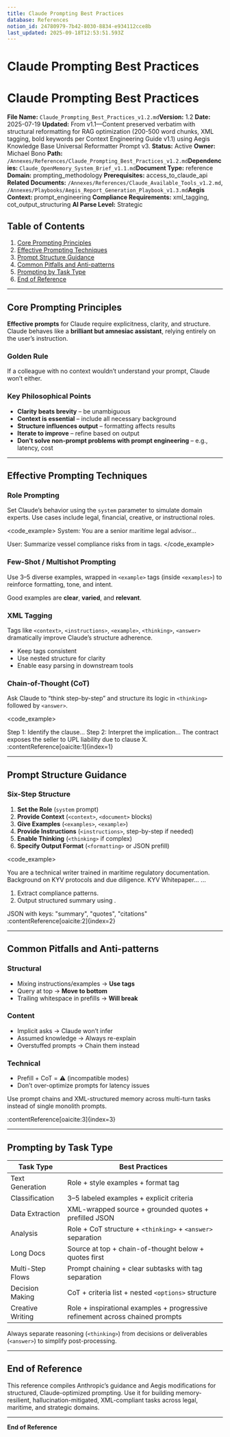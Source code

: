 ```yaml
---
title: Claude Prompting Best Practices
database: References
notion_id: 24780979-7b42-8030-8834-e934112cce8b
last_updated: 2025-09-18T12:53:51.593Z
---
```


# Claude Prompting Best Practices


# Claude Prompting Best Practices


**File Name:** `Claude_Prompting_Best_Practices_v1.2.md`**Version:** 1.2
**Date:** 2025-07-19
**Updated:** From v1.1—Content preserved verbatim with structural reformatting for RAG optimization (200-500 word chunks, XML tagging, bold keywords per Context Engineering Guide v1.1) using Aegis Knowledge Base Universal Reformatter Prompt v3.
**Status:** Active
**Owner:** Michael Bono
**Path:** `/Annexes/References/Claude_Prompting_Best_Practices_v1.2.md`**Dependencies:** `Claude_OpenMemory_System_Brief_v1.1.md`**Document Type:** reference
**Domain:** prompting\_methodology
**Prerequisites:** access\_to\_claude\_api
**Related Documents:** `/Annexes/References/Claude_Available_Tools_v1.2.md`, `/Annexes/Playbooks/Aegis_Report_Generation_Playbook_v1.3.md`**Aegis Context:** prompt\_engineering
**Compliance Requirements:** xml\_tagging, cot\_output\_structuring
**AI Parse Level:** Strategic


## Table of Contents

1. [Core Prompting Principles](https://www.notion.so/238809797b42800ea6e4c1bd26f0188c?v=238809797b4280ac969e000c00cadd67&p=247809797b4280308834e934112cce8b&pm=s#core-prompting-principles)
2. [Effective Prompting Techniques](https://www.notion.so/238809797b42800ea6e4c1bd26f0188c?v=238809797b4280ac969e000c00cadd67&p=247809797b4280308834e934112cce8b&pm=s#effective-prompting-techniques)
3. [Prompt Structure Guidance](https://www.notion.so/238809797b42800ea6e4c1bd26f0188c?v=238809797b4280ac969e000c00cadd67&p=247809797b4280308834e934112cce8b&pm=s#prompt-structure-guidance)
4. [Common Pitfalls and Anti-patterns](https://www.notion.so/238809797b42800ea6e4c1bd26f0188c?v=238809797b4280ac969e000c00cadd67&p=247809797b4280308834e934112cce8b&pm=s#common-pitfalls-and-anti-patterns)
5. [Prompting by Task Type](https://www.notion.so/238809797b42800ea6e4c1bd26f0188c?v=238809797b4280ac969e000c00cadd67&p=247809797b4280308834e934112cce8b&pm=s#prompting-by-task-type)
6. [End of Reference](https://www.notion.so/238809797b42800ea6e4c1bd26f0188c?v=238809797b4280ac969e000c00cadd67&p=247809797b4280308834e934112cce8b&pm=s#end-of-reference)

---


## Core Prompting Principles


**Effective prompts** for Claude require explicitness, clarity, and structure. Claude behaves like a **brilliant but amnesiac assistant**, relying entirely on the user’s instruction.


### Golden Rule


<important>


If a colleague with no context wouldn’t understand your prompt, Claude won’t either.


</important>


### Key Philosophical Points

- **Clarity beats brevity** – be unambiguous
- **Context is essential** – include all necessary background
- **Structure influences output** – formatting affects results
- **Iterate to improve** – refine based on output
- **Don’t solve non-prompt problems with prompt engineering** – e.g., latency, cost

---


## Effective Prompting Techniques


### Role Prompting


Set Claude’s behavior using the `system` parameter to simulate domain experts. Use cases include legal, financial, creative, or instructional roles.


\<code\_example>
System: You are a senior maritime legal advisor...


User: <instructions>
Summarize vessel compliance risks from <document> in <answer> tags. </instructions>
\</code\_example>


### Few-Shot / Multishot Prompting


Use 3–5 diverse examples, wrapped in `<example>` tags (inside `<examples>`) to reinforce formatting, tone, and intent.


<example>


Good examples are **clear**, **varied**, and **relevant**.


</example>


### XML Tagging


<important>


Tags like `<context>`, `<instructions>`, `<example>`, `<thinking>`, `<answer>` dramatically improve Claude’s structure adherence.


</important>

- Keep tags consistent
- Use nested structure for clarity
- Enable easy parsing in downstream tools

### Chain-of-Thought (CoT)


Ask Claude to “think step-by-step” and structure its logic in `<thinking>` followed by `<answer>`.


\<code\_example>


<thinking>
Step 1: Identify the clause...
Step 2: Interpret the implication...
</thinking>


<answer>
The contract exposes the seller to UPL liability due to clause X.
</answer>
</code_example>:contentReference[oaicite:1]{index=1}


---


## Prompt Structure Guidance


### Six-Step Structure

1. **Set the Role** (`system` prompt)
2. **Provide Context** (`<context>`, `<document>` blocks)
3. **Give Examples** (`<examples>`, `<example>`)
4. **Provide Instructions** (`<instructions>`, step-by-step if needed)
5. **Enable Thinking** (`<thinking>` if complex)
6. **Specify Output Format** (`<formatting>` or JSON prefill)

\<code\_example>


<system>
You are a technical writer trained in maritime regulatory documentation.
</system>


<context>
Background on KYV protocols and due diligence.
</context>


<documents>
<document><source>KYV Whitepaper</source><document_content>...</document_content></document>
</documents>


<examples>
<example>...</example>
</examples>


<instructions>

1. Extract compliance patterns.
2. Output structured summary using <answer>.
</instructions>

<formatting>
JSON with keys: "summary", "quotes", "citations"
</formatting>
</code_example>:contentReference[oaicite:2]{index=2}


---


## Common Pitfalls and Anti-patterns


### Structural

- Mixing instructions/examples → **Use tags**
- Query at top → **Move to bottom**
- Trailing whitespace in prefills → **Will break**

### Content

- Implicit asks → Claude won’t infer
- Assumed knowledge → Always re-explain
- Overstuffed prompts → Chain them instead

### Technical

- Prefill + CoT = ⚠️ (incompatible modes)
- Don’t over-optimize prompts for latency issues

<thinking>


Use prompt chains and XML-structured memory across multi-turn tasks instead of single monolith prompts.


</thinking>:contentReference[oaicite:3]{index=3}


---


## Prompting by Task Type


| Task Type        | Best Practices                                                                |
| ---------------- | ----------------------------------------------------------------------------- |
| Text Generation  | Role + style examples + format tag                                            |
| Classification   | 3–5 labeled examples + explicit criteria                                      |
| Data Extraction  | XML-wrapped source + grounded quotes + prefilled JSON                         |
| Analysis         | Role + CoT structure + `<thinking>` + `<answer>` separation                   |
| Long Docs        | Source at top + chain-of-thought below + quotes first                         |
| Multi-Step Flows | Prompt chaining + clear subtasks with tag separation                          |
| Decision Making  | CoT + criteria list + nested `<options>` structure                            |
| Creative Writing | Role + inspirational examples + progressive refinement across chained prompts |


<answer>


Always separate reasoning (`<thinking>`) from decisions or deliverables (`<answer>`) to simplify post-processing.


</answer>


---


## End of Reference


This reference compiles Anthropic’s guidance and Aegis modifications for structured, Claude-optimized prompting. Use it for building memory-resilient, hallucination-mitigated, XML-compliant tasks across legal, maritime, and strategic domains.


---


**End of Reference**

